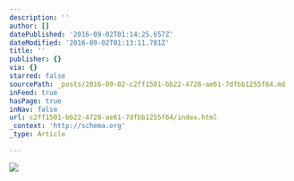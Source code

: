 ```yaml
---
description: ''
author: []
datePublished: '2016-09-02T01:14:25.657Z'
dateModified: '2016-09-02T01:13:11.781Z'
title: ''
publisher: {}
via: {}
starred: false
sourcePath: _posts/2016-09-02-c2ff1501-bb22-4728-ae61-7dfbb1255f64.md
inFeed: true
hasPage: true
inNav: false
url: c2ff1501-bb22-4728-ae61-7dfbb1255f64/index.html
_context: 'http://schema.org'
_type: Article

---
```

![](https://the-grid-user-content.s3-us-west-2.amazonaws.com/4b95484c-df44-4768-af54-eb165d2ff2b6.jpg)